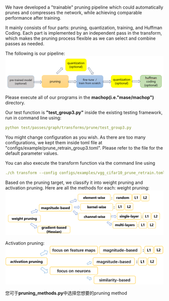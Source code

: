 We have developed a "trainable" pruning pipeline which could automatically prunes and compresses the network, while achieving comparable performance after training.

It mainly consists of four parts: pruning, quantization, training, and Huffman Coding. Each part is implemented by an independent pass in the transform, which makes the pruning process flexible as we can select and combine passes as needed.

The following is our pipeline:
<img src="imgs/overall_pipeline.png" width=800>

Please execute all of our programs in the **machop(i.e."mase/machop")** directory.

Our test function is **"test_group3.py"** inside the existing testing framework, run in command line using:
```yaml
python test/passes/graph/transforms/prune/test_group3.py
```

You might change configuration as you wish. As there are too many configurations, we kept them inside toml file at "configs/example/prune_retrain_group3.toml". 
Please refer to the file for the default parameter values.

You can also execute the transform function via the command line using 
```yaml
./ch transform --config configs/examples/vgg_cifar10_prune_retrain.toml
```

Based on the pruning target, we classify it into weight pruning and activation pruning. Here are all the methods for each:
weight pruning:
<img src="imgs/weight_wise.png" width=600>

Activation pruning:
<img src="imgs/activation_pruning.png" width=600>

您可于**pruning_methods.py**中选择您想要的pruning method


